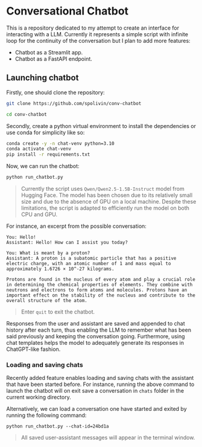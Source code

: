 # Conversational Chatbot

This is a repository dedicated to my attempt to create an interface for interacting with a LLM. Currently it represents a simple script with infinite loop for the continuity of the conversation but I plan to add more features:

* Chatbot as a Streamlit app.
* Chatbot as a FastAPI endpoint.

## Launching chatbot

Firstly, one should clone the repository:

```bash
git clone https://github.com/spolivin/conv-chatbot

cd conv-chatbot
```

Secondly, create a python virtual environment to install the dependencies or use conda for simplicity like so:

```bash
conda create -y -n chat-venv python=3.10
conda activate chat-venv
pip install -r requirements.txt
```

Now, we can run the chatbot:

```bash
python run_chatbot.py
```
> Currently the script uses `Qwen/Qwen2.5-1.5B-Instruct` model from Hugging Face. The model has been chosen due to its relatively small size and due to the absence of GPU on a local machine. Despite these limitations, the script is adapted to efficiently run the model on both CPU and GPU.

For instance, an excerpt from the possible conversation:

```
You: Hello!
Assistant: Hello! How can I assist you today?

You: What is meant by a proton? 
Assistant: A proton is a subatomic particle that has a positive electric charge, with an atomic number of 1 and mass equal to approximately 1.6726 × 10^-27 kilograms.

Protons are found in the nucleus of every atom and play a crucial role in determining the chemical properties of elements. They combine with neutrons and electrons to form atoms and molecules. Protons have an important effect on the stability of the nucleus and contribute to the overall structure of the atom.
```
> Enter `quit` to exit the chatbot.

Responses from the user and assistant are saved and appended to chat history after each turn, thus enabling the LLM to remember what has been said previously and keeping the conversation going. Furthermore, using chat templates helps the model to adequately generate its responses in ChatGPT-like fashion.

### Loading and saving chats

Recently added feature enables loading and saving chats with the assistant that have been started before. For instance, running the above command to launch the chatbot will on exit save a conversation in `chats` folder in the current working directory. 

Alternatively, we can load a conversation one have started and exited by running the following command:

```
python run_chatbot.py --chat-id=24bd1a
```
> All saved user-assistant messages will appear in the terminal window.
